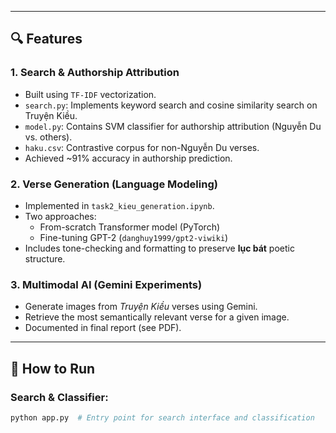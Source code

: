 
---

## 🔍 Features

### 1. **Search & Authorship Attribution**
- Built using `TF-IDF` vectorization.
- `search.py`: Implements keyword search and cosine similarity search on Truyện Kiều.
- `model.py`: Contains SVM classifier for authorship attribution (Nguyễn Du vs. others).
- `haku.csv`: Contrastive corpus for non-Nguyễn Du verses.
- Achieved ~91% accuracy in authorship prediction.

### 2. **Verse Generation (Language Modeling)**
- Implemented in `task2_kieu_generation.ipynb`.
- Two approaches:
  - From-scratch Transformer model (PyTorch)
  - Fine-tuning GPT-2 (`danghuy1999/gpt2-viwiki`)
- Includes tone-checking and formatting to preserve **lục bát** poetic structure.

### 3. **Multimodal AI (Gemini Experiments)**
- Generate images from *Truyện Kiều* verses using Gemini.
- Retrieve the most semantically relevant verse for a given image.
- Documented in final report (see PDF).

---

## 🧪 How to Run

### Search & Classifier:
```bash
python app.py  # Entry point for search interface and classification
